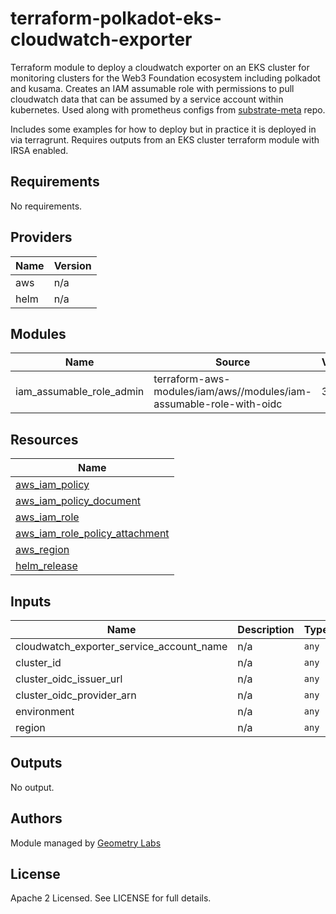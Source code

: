 
# terraform-polkadot-eks-cloudwatch-exporter

Terraform module to deploy a cloudwatch exporter on an EKS cluster for monitoring clusters for the Web3 Foundation ecosystem including polkadot and kusama. Creates an IAM assumable role with permissions to pull cloudwatch data that can be assumed by a service account within kubernetes. Used along with prometheus configs from [substrate-meta](https://github.com/geometry-labs/substrate-meta/tree/main/prometheus) repo. 

Includes some examples for how to deploy but in practice it is deployed in via terragrunt. Requires outputs from an EKS cluster terraform module with IRSA enabled.  

<!-- BEGINNING OF PRE-COMMIT-TERRAFORM DOCS HOOK -->
## Requirements

No requirements.

## Providers

| Name | Version |
|------|---------|
| aws | n/a |
| helm | n/a |

## Modules

| Name | Source | Version |
|------|--------|---------|
| iam_assumable_role_admin | terraform-aws-modules/iam/aws//modules/iam-assumable-role-with-oidc | 3.13.0 |

## Resources

| Name |
|------|
| [aws_iam_policy](https://registry.terraform.io/providers/hashicorp/aws/latest/docs/resources/iam_policy) |
| [aws_iam_policy_document](https://registry.terraform.io/providers/hashicorp/aws/latest/docs/data-sources/iam_policy_document) |
| [aws_iam_role](https://registry.terraform.io/providers/hashicorp/aws/latest/docs/resources/iam_role) |
| [aws_iam_role_policy_attachment](https://registry.terraform.io/providers/hashicorp/aws/latest/docs/resources/iam_role_policy_attachment) |
| [aws_region](https://registry.terraform.io/providers/hashicorp/aws/latest/docs/data-sources/region) |
| [helm_release](https://registry.terraform.io/providers/hashicorp/helm/latest/docs/resources/release) |

## Inputs

| Name | Description | Type | Default | Required |
|------|-------------|------|---------|:--------:|
| cloudwatch\_exporter\_service\_account\_name | n/a | `any` | n/a | yes |
| cluster\_id | n/a | `any` | n/a | yes |
| cluster\_oidc\_issuer\_url | n/a | `any` | n/a | yes |
| cluster\_oidc\_provider\_arn | n/a | `any` | n/a | yes |
| environment | n/a | `any` | n/a | yes |
| region | n/a | `any` | n/a | yes |

## Outputs

No output.
<!-- END OF PRE-COMMIT-TERRAFORM DOCS HOOK -->

## Authors

Module managed by [Geometry Labs](github.com/geometry-labs)

## License

Apache 2 Licensed. See LICENSE for full details.
